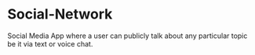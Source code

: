 # Social-Network
Social Media App where a user can publicly talk about any particular topic be it via text or voice chat.
